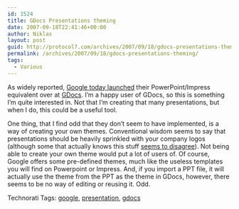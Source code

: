 ```yaml
---
id: 1524
title: GDocs Presentations theming
date: 2007-09-18T22:41:46+00:00
author: Niklas
layout: post
guid: http://protocol7.com/archives/2007/09/18/gdocs-presentations-theming/
permalink: /archives/2007/09/18/gdocs-presentations-theming/
tags:
  - Various
---
```

<div class='microid-ff23214ea6f378cd53ade944d7359497ed8a3658'>
  <p>
    As widely reported, <a href="http://googledocs.blogspot.com/2007/09/and-now-we-present.html">Google today launched</a> their PowerPoint/Impress equivalent over at <a href="http://documents.google.com/">GDocs</a>. I&#8217;m a happy user of GDocs, so this is something I&#8217;m quite interested in. Not that I&#8217;m creating that many presentations, but when I do, this could be a useful tool.
  </p>
  
  <p>
    One thing, that I find odd that they don&#8217;t seem to have implemented, is a way of creating your own themes. Conventional wisdom seems to say that presentations should be heavily sprinkled with your company logos (although some that actually knows this stuff <a href="http://www.presentationzen.com/presentationzen/2007/05/the_source_of_a.html">seems to disagree</a>). Not being able to create your own theme would put a lot of users of. Of course, Google offers some pre-defined themes, much like the useless templates you will find on Powerpoint or Impress. And, if you import a PPT file, it will actually use the theme from the PPT as the theme in GDocs, however, there seems to be no way of editing or reusing it. Odd.
  </p>
  
  <p>
    Technorati Tags: <a class="performancingtags" href="http://technorati.com/tag/google" rel="tag">google</a>, <a class="performancingtags" href="http://technorati.com/tag/presentation" rel="tag">presentation</a>, <a class="performancingtags" href="http://technorati.com/tag/gdocs" rel="tag">gdocs</a>
  </p>
</div>